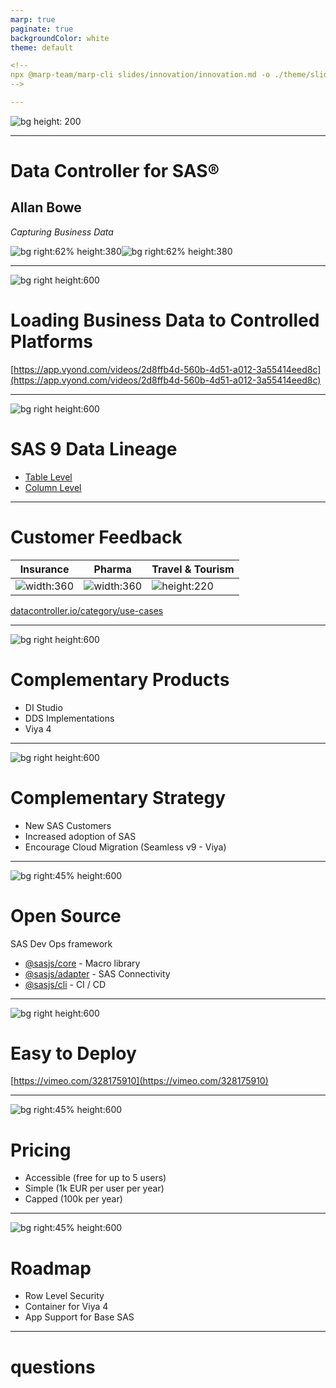 ```yaml
---
marp: true
paginate: true
backgroundColor: white
theme: default

<!--
npx @marp-team/marp-cli slides/innovation/innovation.md -o ./theme/slides/innovation.html
-->

---
```



![bg height: 200](./innovation1.png)

---
<!-- header: ![h:5em align:right](https://docs.datacontroller.io/img/datacontroller.png) -->

<style scoped>
section img {
    border-style: solid
}
</style>

# Data Controller for SAS&reg;
## Allan Bowe

_Capturing Business Data_

![bg right:62% height:380](https://datacontroller.io/wp-content/uploads/2020/10/abow.png)![bg right:62% height:380](https://docs.datacontroller.io/img/dc_bg_Asset-5@2x.png)   

---
![bg right height:600](./innovation2.png)

# Loading Business Data to Controlled Platforms
[https://app.vyond.com/videos/2d8ffb4d-560b-4d51-a012-3a55414eed8c](https://app.vyond.com/videos/2d8ffb4d-560b-4d51-a012-3a55414eed8c)

---
![bg right height:600](./innovation2.png)

# SAS 9 Data Lineage

- [Table Level](https://vimeo.com/424504424)
- [Column Level](https://vimeo.com/383391622)

---


# Customer Feedback



|Insurance|Pharma|Travel & Tourism|
|---|---|---|
|![width:360](https://datacontroller.io/wp-content/uploads/2021/03/Allianz_logo.svg_-1030x460.png)|![width:360](https://upload.wikimedia.org/wikipedia/commons/thumb/d/d1/Sh_logo_rgb.png/440px-Sh_logo_rgb.png)|![height:220](https://datacontroller.io/wp-content/uploads/2020/08/Group-1dt-1.png)|

[datacontroller.io/category/use-cases](https://datacontroller.io/category/use-cases/)

---
![bg right height:600](./innovation3.png)

# Complementary Products
- DI Studio 
- DDS Implementations
- Viya 4

---
![bg right height:600](./innovation3.png)

# Complementary Strategy

- New SAS Customers
- Increased adoption of SAS
- Encourage Cloud Migration (Seamless v9 - Viya)


---
![bg right:45% height:600](./innovation4.png)

# Open Source

SAS Dev Ops framework

<!-- developer experience -->

- [@sasjs/core](https://github.com/sasjs/core) - Macro library
- [@sasjs/adapter](https://github.com/sasjs/adapter) - SAS Connectivity
- [@sasjs/cli](https://github.com/sasjs/cli) - CI / CD 

---
![bg right height:600](./innovation4.png)

# Easy to Deploy

[https://vimeo.com/328175910](https://vimeo.com/328175910)

---
![bg right:45% height:600](./innovation4.png)

# Pricing

 - Accessible (free for up to 5 users)
 - Simple (1k EUR per user per year)
 - Capped (100k per year)

---
![bg right:45% height:600](./innovation4.png)

# Roadmap

 - Row Level Security
 - Container for Viya 4
 - App Support for Base SAS

---


# questions <!-- fit -->

